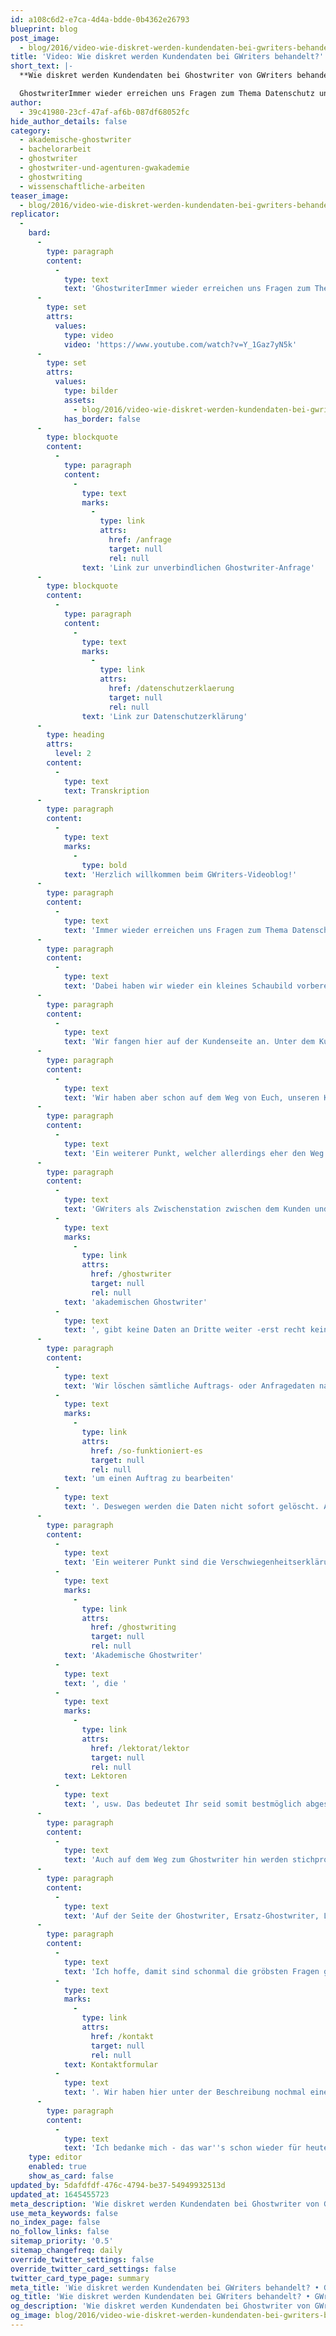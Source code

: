 ```yaml
---
id: a108c6d2-e7ca-4d4a-bdde-0b4362e26793
blueprint: blog
post_image:
  - blog/2016/video-wie-diskret-werden-kundendaten-bei-gwriters-behandelt/Ghostwriter.png
title: 'Video: Wie diskret werden Kundendaten bei GWriters behandelt?'
short_text: |-
  **Wie diskret werden Kundendaten bei Ghostwriter von GWriters behandelt? Mit einem kurzen Video erklären wir Ihnen, wie Kundendaten bei GWriters gesichert werden**

  GhostwriterImmer wieder erreichen uns Fragen zum Thema Datenschutz und Umgang mit Daten, bzw. Anonymität unserer Ghostwriting-Kunden...
author:
  - 39c41980-23cf-47af-af6b-087df68052fc
hide_author_details: false
category:
  - akademische-ghostwriter
  - bachelorarbeit
  - ghostwriter
  - ghostwriter-und-agenturen-gwakademie
  - ghostwriting
  - wissenschaftliche-arbeiten
teaser_image:
  - blog/2016/video-wie-diskret-werden-kundendaten-bei-gwriters-behandelt/Ghostwriter.png
replicator:
  -
    bard:
      -
        type: paragraph
        content:
          -
            type: text
            text: 'GhostwriterImmer wieder erreichen uns Fragen zum Thema Datenschutz und Umgang mit Daten, bzw. Anonymität unserer Ghostwriting-Kunden. Diesen Fragen möchten wir jetzt einmal zuvorkommen - mit diesem neuen kurzen Video mit dem Titel "Wie diskret werden Kundendaten bei GWriters behandelt?"'
      -
        type: set
        attrs:
          values:
            type: video
            video: 'https://www.youtube.com/watch?v=Y_1Gaz7yN5k'
      -
        type: set
        attrs:
          values:
            type: bilder
            assets:
              - blog/2016/video-wie-diskret-werden-kundendaten-bei-gwriters-behandelt/gwriters-diskretion-kundendaten.png
            has_border: false
      -
        type: blockquote
        content:
          -
            type: paragraph
            content:
              -
                type: text
                marks:
                  -
                    type: link
                    attrs:
                      href: /anfrage
                      target: null
                      rel: null
                text: 'Link zur unverbindlichen Ghostwriter-Anfrage'
      -
        type: blockquote
        content:
          -
            type: paragraph
            content:
              -
                type: text
                marks:
                  -
                    type: link
                    attrs:
                      href: /datenschutzerklaerung
                      target: null
                      rel: null
                text: 'Link zur Datenschutzerklärung'
      -
        type: heading
        attrs:
          level: 2
        content:
          -
            type: text
            text: Transkription
      -
        type: paragraph
        content:
          -
            type: text
            marks:
              -
                type: bold
            text: 'Herzlich willkommen beim GWriters-Videoblog!'
      -
        type: paragraph
        content:
          -
            type: text
            text: 'Immer wieder erreichen uns Fragen zum Thema Datenschutz und Umgang mit Daten, bzw. Anonymität. Diesen Fragen möchten wir jetzt einmal zuvorkommen - mit diesem neuen kurzen Video mit dem Titel "Wie diskret werden Daten bei GWriters behandelt?"'
      -
        type: paragraph
        content:
          -
            type: text
            text: 'Dabei haben wir wieder ein kleines Schaubild vorbereitet. Es beginnt hier auf der linken Seite mit dem Kunden und dem Weg des Kunden zu GWriters als Projektmanager. Weiterhin auch mit dem Weg zum Freelancer, zu demjenigen, der das Werk für den Kunden dann eigentlich erstellt.'
      -
        type: paragraph
        content:
          -
            type: text
            text: 'Wir fangen hier auf der Kundenseite an. Unter dem Kunden haben wir natürlich keine Stichpunkte, da wir auf diesen Part keinen Einfluss nehmen können. Jeder Kunde, jeder Anfragende, muss selbst für sich wissen wie er seine Daten am besten sichert und auf was er Wert legt.'
      -
        type: paragraph
        content:
          -
            type: text
            text: 'Wir haben aber schon auf dem Weg von Euch, unseren Kunden, bis zu GWriters einige Maßnahmen ergriffen. Die fangen schon an bei der Webseite. Wenn Ihr unsere Webseiten einmal aufruft, dann werdet Ihr sehen - direkt oben links neben der URL ein kleines https, was für "secured" steht. Denn wir haben alle Webseiten SSL-verschlüsselt und somit eben eine sichere Übertragung - gerade wenn es um Kontaktdaten über das Anfrageformular z.B. geht - gewährleistet.'
      -
        type: paragraph
        content:
          -
            type: text
            text: 'Ein weiterer Punkt, welcher allerdings eher den Weg von GWriters zum Kunden symbolisiert, da gehen wir gleich auch nochmal auf der Seite der Freelancer drauf ein. Es ist die Übertragung der kompletten Nutzungsrechte an dem jeweiligen Werk, welches Ihr bestellt, bzw. welches Ihr in Auftrag gegeben habt. Dabei ist dazu zu sagen, dass es sich nicht um die allgemeinen Nutzungsrechte, sondern um die ausschließlichen Nutzungsrechte handelt. Das bedeutet: Der Kunde hat das exklusive Nutzungsrecht für ein bestimmtes Werk und niemand anders darf es außer ihm verwenden, verwerten, ändern, wie auch immer.'
      -
        type: paragraph
        content:
          -
            type: text
            text: 'GWriters als Zwischenstation zwischen dem Kunden und dem '
          -
            type: text
            marks:
              -
                type: link
                attrs:
                  href: /ghostwriter
                  target: null
                  rel: null
            text: 'akademischen Ghostwriter'
          -
            type: text
            text: ', gibt keine Daten an Dritte weiter -erst recht keine personenbezogenen Daten. Ihr könnt dazu auch einmal in unsere Datenschutzerklärung schauen. Die haben wir noch einmal verlinkt in der Beschreibung zu diesem Video.'
      -
        type: paragraph
        content:
          -
            type: text
            text: 'Wir löschen sämtliche Auftrags- oder Anfragedaten nach einer bestimmten Frist. Natürlich brauchen wir eine gewisse Zeit um eine Anfrage zu bearbeiten, '
          -
            type: text
            marks:
              -
                type: link
                attrs:
                  href: /so-funktioniert-es
                  target: null
                  rel: null
            text: 'um einen Auftrag zu bearbeiten'
          -
            type: text
            text: '. Deswegen werden die Daten nicht sofort gelöscht. Aber Ihr könnt Euch sicher sein, dass dann nicht irgendwo nach einem oder zwei Jahren noch irgendwelche Daten bei jemandem rumliegen, wo Ihr eigentlich keine Daten haben möchtet. Bzw. auch wenn Ihr ein sehr starkes Bewusstsein für Datenschutz habt, möchten wir diesem natürlich auch eben entsprechen.'
      -
        type: paragraph
        content:
          -
            type: text
            text: 'Ein weiterer Punkt sind die Verschwiegenheitserklärungen. GWriters verpflichtet seine Mitarbeiter zur Verschwiegenheit und seine freien Mitarbeiter zur Verschwiegenheit. Das heißt: '
          -
            type: text
            marks:
              -
                type: link
                attrs:
                  href: /ghostwriting
                  target: null
                  rel: null
            text: 'Akademische Ghostwriter'
          -
            type: text
            text: ', die '
          -
            type: text
            marks:
              -
                type: link
                attrs:
                  href: /lektorat/lektor
                  target: null
                  rel: null
            text: Lektoren
          -
            type: text
            text: ', usw. Das bedeutet Ihr seid somit bestmöglich abgesichert.'
      -
        type: paragraph
        content:
          -
            type: text
            text: 'Auch auf dem Weg zum Ghostwriter hin werden stichprobenartige Kontrollen der Dokumente gemacht. Das heißt: Wenn Ihr uns etwas schickt als Kunde und da sind personenbezogene Daten drin und wir sehen das, dann schwärzen wir diese Daten. Wir anonymisieren alle personenbezogenen Daten.'
      -
        type: paragraph
        content:
          -
            type: text
            text: 'Auf der Seite der Ghostwriter, Ersatz-Ghostwriter, Lektoren, usw. haben wir natürlich auch Verträge zur Verschwiegenheit. Und, hier kommen wir auch genau nochmal zu dem Punkt "Abtritt der Nutzungsrechte". Das heißt, das ausschließliche Nutzungsrecht wird abgegeben an GWriters und wir reichen dieses nach Abschluss des Auftrages direkt an Euch, an den Kunden, weiter. Damit Ihr auch sicher sein könnt, dass Ihr der Einzige oder die einzige Person seid, die über dieses Werk verfügt und somit ein Unikat habt, welches Ihr individuell verwenden könnt.'
      -
        type: paragraph
        content:
          -
            type: text
            text: 'Ich hoffe, damit sind schonmal die gröbsten Fragen geklärt. Falls Ihr weitere Fragen habt, die noch etwas tiefer ins Detail gehen, dann schnappt Euch einfach den Hörer - Ruft uns an und wir beantworten Euch gerne Eure Fragen oder meldet Euch einfach über das '
          -
            type: text
            marks:
              -
                type: link
                attrs:
                  href: /kontakt
                  target: null
                  rel: null
            text: Kontaktformular
          -
            type: text
            text: '. Wir haben hier unter der Beschreibung nochmal einen Link zum Anfrageformular bereitgestellt. Wir freuen uns natürlich auf jede Kontaktaufnahme, auf jeden Anruf.'
      -
        type: paragraph
        content:
          -
            type: text
            text: 'Ich bedanke mich - das war''s schon wieder für heute vom GWriters-Videoblog. Vielen Dank, dass Ihr dabei wart.'
    type: editor
    enabled: true
    show_as_card: false
updated_by: 5dafdfdf-476c-4794-be37-54949932513d
updated_at: 1645455723
meta_description: 'Wie diskret werden Kundendaten bei Ghostwriter von GWriters behandelt? Mit einem kurzen Video erklären wir Ihnen, wie Kundendaten bei GWriters gesichert werden'
use_meta_keywords: false
no_index_page: false
no_follow_links: false
sitemap_priority: '0.5'
sitemap_changefreq: daily
override_twitter_settings: false
override_twitter_card_settings: false
twitter_card_type_page: summary
meta_title: 'Wie diskret werden Kundendaten bei GWriters behandelt? • GWriters'
og_title: 'Wie diskret werden Kundendaten bei GWriters behandelt? • GWriters'
og_description: 'Wie diskret werden Kundendaten bei Ghostwriter von GWriters behandelt? Mit einem kurzen Video erklären wir Ihnen, wie Kundendaten bei GWriters gesichert werden'
og_image: blog/2016/video-wie-diskret-werden-kundendaten-bei-gwriters-behandelt/Ghostwriter.png
---
```

